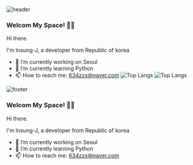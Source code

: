 ![header](https://capsule-render.vercel.app/api?type=waving&color=7F7FD5&text=%20Insung-J%20%20&height=200&fontSize=90&fontColor=ffffff)

### Welcom **My Space!** 👋👋

Hi there.

I'm Insung-J, a developer from Republic of korea
- 🔭 I’m currently working on Seoul
- 🌱 I’m currently learning Python
- 📫 How to reach me: 634zzx@naver.com
![Top Langs](https://github-readme-stats.vercel.app/api/top-langs/?username=Insung-J&langs_count=2)
![Top Langs](https://github-readme-stats.vercel.app/api/top-langs/?username=Insung-J&layout=compact)

![footer](https://capsule-render.vercel.app/api?section=footer&type=waving&color=7F7FD5)

### Welcom **My Space!** 👋👋

Hi there.

I'm Insung-J, a developer from Republic of korea
- 🔭 I’m currently working on Seoul
- 🌱 I’m currently learning Python
- 📫 How to reach me: 634zzx@naver.com
<!--
**Insung-J/Insung-J** is a ✨ _special_ ✨ repository because its `README.md` (this file) appears on your GitHub profile.

Here are some ideas to get you started:


- 🌱 I’m currently learning Python
- 👯 I’m looking to collaborate on ...
- 🤔 I’m looking for help with ...
- 💬 Ask me about ...
- 📫 How to reach me: ...
- 😄 Pronouns: ...
- ⚡ Fun fact: ...
-->
